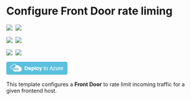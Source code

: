 # Configure Front Door rate liming 

<IMG SRC="https://azbotstorage.blob.core.windows.net/badges/201-front-door-rate-limiting/PublicLastTestDate.svg" />&nbsp;
<IMG SRC="https://azbotstorage.blob.core.windows.net/badges/201-front-door-rate-limiting/PublicDeployment.svg" />&nbsp;

<IMG SRC="https://azbotstorage.blob.core.windows.net/badges/201-front-door-rate-limiting/FairfaxLastTestDate.svg" />&nbsp;
<IMG SRC="https://azbotstorage.blob.core.windows.net/badges/201-front-door-rate-limiting/FairfaxDeployment.svg" />&nbsp;

<IMG SRC="https://azbotstorage.blob.core.windows.net/badges/201-front-door-rate-limiting/BestPracticeResult.svg" />&nbsp;
<IMG SRC="https://azbotstorage.blob.core.windows.net/badges/201-front-door-rate-limiting/CredScanResult.svg" />&nbsp;

<a href="https://portal.azure.com/#create/Microsoft.Template/uri/https%3A%2F%2Fraw.githubusercontent.com%2FAzure%2Fazure-quickstart-templates%2Fmaster%2F201-front-door-rate-limiting%2Fazuredeploy.json" target="_blank">
    <img src="https://raw.githubusercontent.com/Azure/azure-quickstart-templates/master/1-CONTRIBUTION-GUIDE/images/deploytoazure.png"/>
</a>

This template configures a **Front Door** to rate limit incoming traffic for a given frontend host.

